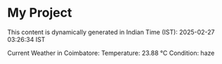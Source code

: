 # My Project

This content is dynamically generated in Indian Time (IST): 2025-02-27 03:26:34 IST


Current Weather in Coimbatore:
Temperature: 23.88 °C
Condition: haze

